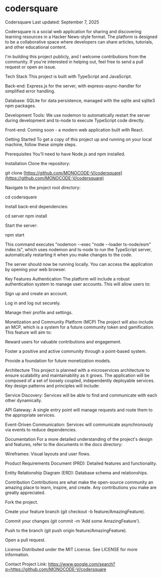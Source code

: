 # codersquare
Codersquare
Last updated: September 7, 2025

Codersquare is a social web application for sharing and discovering learning resources in a Hacker News-style format. The platform is designed to be a collaborative space where developers can share articles, tutorials, and other educational content.

I'm building this project publicly, and I welcome contributions from the community. If you're interested in helping out, feel free to send a pull request or open an issue.

Tech Stack
This project is built with TypeScript and JavaScript.

Back-end: Express.js for the server, with express-async-handler for simplified error handling.

Database: SQLite for data persistence, managed with the sqlite and sqlite3 npm packages.

Development Tools: We use nodemon to automatically restart the server during development and ts-node to execute TypeScript code directly.

Front-end: Coming soon - a modern web application built with React.

Getting Started
To get a copy of this project up and running on your local machine, follow these simple steps.

Prerequisites
You'll need to have Node.js and npm installed.

Installation
Clone the repository:

git clone [https://github.com/MONOCODE-V/codersquare](https://github.com/MONOCODE-V/codersquare)


Navigate to the project root directory:

cd codersquare


Install back-end dependencies:

cd server
npm install


Start the server:

npm start


This command executes "nodemon --exec \"node --loader ts-node/esm\" index.ts", which uses nodemon and ts-node to run the TypeScript server, automatically restarting it when you make changes to the code.

The server should now be running locally. You can access the application by opening your web browser.

Key Features
Authentication
The platform will include a robust authentication system to manage user accounts. This will allow users to:

Sign up and create an account.

Log in and log out securely.

Manage their profile and settings.

Monetization and Community Platform (MCP)
The project will also include an MCP, which is a system for a future community token and gamification. This feature will aim to:

Reward users for valuable contributions and engagement.

Foster a positive and active community through a point-based system.

Provide a foundation for future monetization models.

Architecture
This project is planned with a microservices architecture to ensure scalability and maintainability as it grows. The application will be composed of a set of loosely coupled, independently deployable services. Key design patterns and principles will include:

Service Discovery: Services will be able to find and communicate with each other dynamically.

API Gateway: A single entry point will manage requests and route them to the appropriate services.

Event-Driven Communication: Services will communicate asynchronously via events to reduce dependencies.

Documentation
For a more detailed understanding of the project's design and features, refer to the documents in the docs directory:

Wireframes: Visual layouts and user flows.

Product Requirements Document (PRD): Detailed features and functionality.

Entity Relationship Diagram (ERD): Database schema and relationships.

Contribution
Contributions are what make the open-source community an amazing place to learn, inspire, and create. Any contributions you make are greatly appreciated.

Fork the project.

Create your feature branch (git checkout -b feature/AmazingFeature).

Commit your changes (git commit -m 'Add some AmazingFeature').

Push to the branch (git push origin feature/AmazingFeature).

Open a pull request.

License
Distributed under the MIT License. See LICENSE for more information.

Contact
Project Link: https://www.google.com/search?q=https://github.com/MONOCODE-V/codersquare

